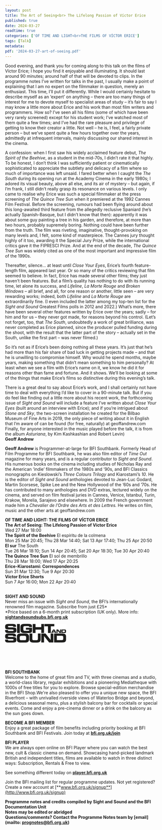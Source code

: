 ```yaml
---
layout: post
title: The Art of Seeing<br> The Lifelong Passion of Víctor Erice
published: true
date: 2024-03-27
readtime: true
categories: ['OF TIME AND LIGHT<br>THE FILMS OF VÍCTOR ERICE']
tags: [Talk]
metadata: 
pdf: '2024-03-27-art-of-seeing.pdf'
---
```

Good evening, and thank you for coming along to this talk on the films of Víctor Erice; I hope you find it enjoyable and illuminating. It should last around 90 minutes; around half of that will be devoted to clips. In the programme notes I’ve written for talks in the past, I usually make a point of explaining that I am no expert on the filmmaker in question, merely an enthusiast. This time, I’ll put it differently. While I would certainly hesitate to describe myself as an ‘expert’ on anything – there are too many things of interest for me to devote myself to specialist areas of study – it’s fair to say I may know a little more about Erice and his work than most film writers and programmers. How so? I’ve seen all his films (some of which have been very rarely screened) except for his student work; I’ve watched most of them quite a few times; and I’ve had the rare pleasure and privilege of getting to know their creator a little. Not well – he is, I feel, a fairly private person – but we’ve spent quite a few hours together over the years, admittedly at infrequent intervals, mainly discussing our shared interest in the cinema.

A confession: when I first saw his widely acclaimed feature debut, _The Spirit of the Beehive_, as a student in the mid-70s, I didn’t rate it that highly. To be honest, I don’t think I was sufficiently patient or cinematically sophisticated to appreciate the subtlety and delicacy of a film where so much of importance was left unsaid. I fared better when I caught the _The South_ during its opening run at the Academy Cinema in the early 1980s; I adored its visual beauty, above all else, and its air of mystery – but again, if I’m frank, I still didn’t really grasp its resonance on various levels. I only came to realise why Erice was such a special filmmaker at the press screening of _The Quince Tree Sun_ when it premiered at the 1992 Cannes Film Festival. Before the screening, rumours had been flying around about this long-awaited third feature from the allegedly reclusive Spaniard (he’s actually Spanish-Basque, but I didn’t know that then): apparently it was about some guy painting a tree in his garden, and therefore, at more than two hours, probably supremely boring. Nothing could have been further from the truth. The film was riveting, imaginative, thought-provoking on many levels and, I felt, some kind of masterpiece. The Cannes jury thought highly of it too, awarding it the Special Jury Prize, while the international critics gave it the FIPRESCI Prize. And at the end of the decade, _The Quince Tree Sun_ was widely cited as one of the most important and impressive film of the 1990s.

Thereafter, silence… at least until _Close Your Eyes_, Erice’s fourth feature-length film, appeared last year. Or so many of the critics reviewing that film seemed to believe. In fact, Erice has made several other films; they just haven’t been features. But a film’s quality has nothing to do with its running time, let alone its success, and _Lifeline_, _La Morte Rouge_ and _Broken Windows_ – all brief, and all, for one reason or another, little seen – are very rewarding works; indeed, both _Lifeline_ and _La Morte Rouge_ are extraordinarily fine. (I even included the latter among my top-ten list for the _Sight and Sound_ Greatest Films polls in 2012 and 2022.)  What’s more, there have been several other features written by Erice over the years; sadly – for him and for us – they never got made, for reasons beyond his control. (Let’s not forget, too, that _The_ _South_, undoubtedly a work of great brilliance, was never completed as Erice planned, since the producer pulled funding during the shoot, with the result that the latter part of the story – actually set in the South, unlike the first part – was never filmed.)

So it’s not as if Erice’s been doing nothing all these years. It’s just that he’s had more than his fair share of bad luck in getting projects made – and that he is unwilling to compromise himself. Why would he spend months, maybe years, making something that didn’t mean something to him personally? At least when we see a film with Erice’s name on it, we know he did it for reasons other than fame and fortune. And it shows. We’ll be looking at some of the things that make Erice’s films so distinctive during this evening’s talk.

There is a great deal to say about Erice’s work, and I shall certainly not have time to deal with everything I’d like to cover in a 90-minute talk. But if you do feel like finding out a little more about his recent work, the forthcoming issue of _Sight and Sound_ will include a feature I’ve written about _Close Your Eyes_ (built around an interview with Erice); and if you’re intrigued about _Stone and Sky_, the two-screen installation he created for the Bilbao Museum of Fine Arts in 2019, the only piece of writing about it in English that I’m aware of can be found (for free, naturally) at geoffandrew.com Finally, for anyone interested in the music played before the talk, it is from the album _Asturiana_, by Kim Kashkashian and Robert Levin)  
**Geoff Andrew**

**Geoff Andrew** is Programmer-at-large for BFI Southbank. Formerly Head of Film Programme for BFI Southbank, he was also film editor of _Time Out_ magazine for many years, and is a regular contributor to _Sight and Sound_. His numerous books on the cinema including studies of Nicholas Ray and the American ‘indie’ filmmakers of the 1980s and ’90s, and BFI Classics monographs on Kieslowski’s _Three Colours Trilogy_ and Kiarostami’s _10_. He is the editor of _Sight and Sound_ anthologies devoted to Jean-Luc Godard, Martin Scorsese, Spike Lee and the New Hollywood of the ’60s and ’70s. He has contributed to many anthologies and DVD extras, lectured widely on the cinema, and served on film festival juries in Cannes, Venice, Istanbul, Turin, Krakow, Morelia, Sarajevo and elsewhere. In 2009 the French government made him a _Chevalier de l’Ordre des Arts et des Lettres._ He writes on film, music and the other arts at geoffandrew.com
<br>


**OF TIME AND LIGHT: THE FILMS OF VÍCTOR ERICE**  
**The Art of Seeing: The Lifelong Passion of Víctor Erice**  
Wed 27 Mar 18:00  
**The Spirit of the Beehive** El espíritu de la colmena  
Mon 25 Mar 20:45; Thu 28 Mar 14:40; Sat 13 Apr 17:40; Thu 25 Apr 20:50  
**El sur** The South  
Tue 26 Mar 18:10; Sun 14 Apr 20:45; Sat 20 Apr 18:30; Tue 30 Apr 20:40  
**The Quince Tree Sun** El sol de membrillo  
Thu 28 Mar 18:00; Wed 17 Apr 20:25  
**Erice-Kiarostami: Correspondences**  
Sun 31 Mar 12:30; Tue 9 Apr 20:30  
**Víctor Erice Shorts**  
Sun 7 Apr 16:00; Mon 22 Apr 20:40  
<br>

**SIGHT AND SOUND**<br>
Never miss an issue with _Sight and Sound_, the BFI’s internationally renowned film magazine. Subscribe from just £25*<br>
*Price based on a 6-month print subscription (UK only). More info: [**sightandsoundsubs.bfi.org.uk**](https://sightandsoundsubs.bfi.org.uk/subscribe)

<img style="float: left;" src="/img/sight-and-sound.jpg" width="40%" height="40%"><br><br><br><br><br><br><br><br>

**BFI SOUTHBANK**  
Welcome to the home of great film and TV, with three cinemas and a studio, a world-class library, regular exhibitions and a pioneering Mediatheque with 1000s of free titles for you to explore. Browse special-edition merchandise in the BFI Shop.We&#39;re also pleased to offer you a unique new space, the BFI Riverfront – with unrivalled riverside views of Waterloo Bridge and beyond, a delicious seasonal menu, plus a stylish balcony bar for cocktails or special events. Come and enjoy a pre-cinema dinner or a drink on the balcony as the sun goes down.  

**BECOME A BFI MEMBER**  
Enjoy a great package of film benefits including priority booking at BFI Southbank and BFI Festivals. Join today at [**bfi.org.uk/join**](http://www.bfi.org.uk/join)  

**BFI PLAYER**  
 We are always open online on BFI Player where you can watch the best new, cult &amp; classic cinema on demand. Showcasing hand-picked landmark British and independent titles, films are available to watch in three distinct ways: Subscription, Rentals &amp; Free to view.  

See something different today on [**player.bfi.org.uk**](https://player.bfi.org.uk)  

Join the BFI mailing list for regular programme updates. Not yet registered? Create a new account at [**www.bfi.org.uk/signup**](http://www.bfi.org.uk/signup)

**Programme notes and credits compiled by Sight and Sound and the BFI Documentation Unit  
Notes may be edited or abridged  
Questions/comments? Contact the Programme Notes team by [email](mailto: prognotes@bfi.org.uk)**
<!--stackedit_data:
eyJoaXN0b3J5IjpbLTIxMTkxMjc0MzRdfQ==
-->